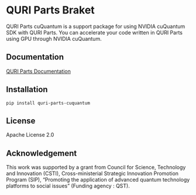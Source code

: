 # QURI Parts Braket

QURI Parts cuQuantum is a support package for using NVIDIA cuQuantum SDK with QURI Parts.
You can accelerate your code written in QURI Parts using GPU through NVIDIA cuQuantum.

## Documentation

[QURI Parts Documentation](https://quri-parts.qunasys.com)

## Installation

```
pip install quri-parts-cuquantum
```

## License

Apache License 2.0

## Acknowledgement

This work was supported by a grant from Council for Science, Technology and Innovation (CSTI), Cross-ministerial Strategic Innovation Promotion Program (SIP), “Promoting the application of advanced quantum technology platforms to social issues” (Funding agency : QST).
